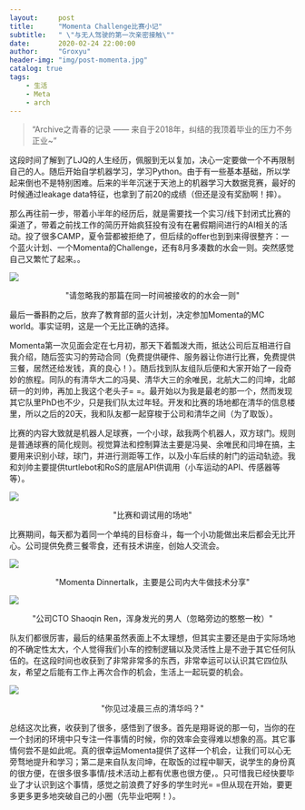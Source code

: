 ```yaml
---
layout:     post
title:      "Momenta Challenge比赛小记"
subtitle:   " \"与无人驾驶的第一次亲密接触\""
date:       2020-02-24 22:00:00
author:     "Groxyu"
header-img: "img/post-momenta.jpg"
catalog: true
tags:
    - 生活
    - Meta
    - arch
---
```


> “Archive之青春的记录 —— 来自于2018年，纠结的我顶着毕业的压力不务正业~”

这段时间了解到了LJQ的人生经历，佩服到无以复加，决心一定要做一个不再限制自己的人。随后开始自学机器学习，学习Python。由于有一些基本基础，所以学起来倒也不是特别困难。后来的半年沉迷于天池上的机器学习大数据竞赛，最好的时候通过leakage data特征，也拿到了前20的成绩（但还是没有奖励啊！摔）。

那么再往前一步，带着小半年的经历后，就是需要找一个实习/线下封闭式比赛的渠道了，带着之前找工作的简历开始疯狂投有没有在暑假期间进行的AI相关的活动。投了很多CAMP，夏令营都被拒绝了，但后续的offer也到到来得很整齐：一个蓝火计划、一个Momenta的Challenge，还有8月多凑数的水会一则。突然感觉自己又繁忙了起来。。

![](http://www.caesargrox.com/wp-content/uploads/2020/04/momenta-offer.jpg)
<center>"请忽略我的那篇在同一时间被接收的的水会一则"</center>

最后一番斟酌之后，放弃了教育部的蓝火计划，决定参加Momenta的MC world。事实证明，这是一个无比正确的选择。

Momenta第一次见面会定在七月初，那天下着瓢泼大雨，抵达公司后互相进行自我介绍，随后签实习的劳动合同（免费提供硬件、服务器让你进行比赛，免费提供三餐，居然还给发钱，真的良心！）。随后找到队友组队后便和大家开始了一段奇妙的旅程。同队的有清华大二的冯昊、清华大三的余唯民，北航大二的闫坤，北邮研一的刘帅，再加上我这个老头子= =。最开始以为我是最老的那一个，然而发现其它队里PhD也不少，只是我们队太过年轻。开发和比赛的场地都在清华的信息楼里，所以之后的20天，我和队友都一起穿梭于公司和清华之间（为了取饭）。

比赛的内容大致就是机器人足球赛，一个小球，敌我两个机器人，双方球门。规则是普通球赛的简化规则。视觉算法和控制算法主要是冯昊、余唯民和闫坤在搞，主要用来识别小球，球门，并进行测距等工作，以及小车后续的射门的运动轨迹。我和刘帅主要提供turtlebot和RoS的底层API供调用（小车运动的API、传感器等等）。

![](http://www.caesargrox.com/wp-content/uploads/2020/04/momenta-playground.png)
<center>"比赛和调试用的场地"</center>

比赛期间，每天都为着同一个单纯的目标奋斗，每一个小功能做出来后都会无比开心。公司提供免费三餐零食，还有技术讲座，创始人交流会。

![](http://www.caesargrox.com/wp-content/uploads/2020/04/momenta-dinnertalk.png)
<center>"Momenta Dinnertalk，主要是公司内大牛做技术分享"</center>

![](http://www.caesargrox.com/wp-content/uploads/2020/04/momenta-ren.png)
<center>"公司CTO Shaoqin Ren，浑身发光的男人（忽略旁边的憨憨一枚）"</center>

队友们都很厉害，最后的结果虽然表面上不太理想，但其实主要还是由于实际场地的不确定性太大，个人觉得我们小车的控制逻辑以及灵活性上是不逊于其它任何队伍的。在这段时间也收获到了非常非常多的东西，非常幸运可以认识其它四位队友，希望之后能有工作上再次合作的机会，生活上一起玩耍的机会。

![](http://www.caesargrox.com/wp-content/uploads/2020/04/momenta-tsinghua.png)

<center>"你见过凌晨三点的清华吗？"</center>

总结这次比赛，收获到了很多，感悟到了很多。首先是翔哥说的那一句，当你的在一个封闭的环境中只专注一件事情的时候，你的效率会变得难以想象的高。其它事情何尝不是如此呢。真的很幸运Momenta提供了这样一个机会，让我们可以心无旁骛地提升和学习；第二是来自队友闫坤，在取饭的过程中聊天，说学生的身份真的很方便，在很多很多事情/技术活动上都有优惠也很方便，。只可惜我已经快要毕业了才认识到这个事情，感觉之前浪费了好多的学生时光= =但从现在开始，要更多更多更多地突破自己的小圈（先毕业吧啊！）。

